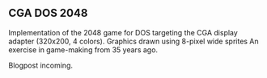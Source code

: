 ## CGA DOS 2048

Implementation of the 2048 game for DOS targeting the CGA display adapter (320x200, 4 colors). Graphics drawn using 8-pixel wide sprites
An exercise in game-making from 35 years ago. 

Blogpost incoming.